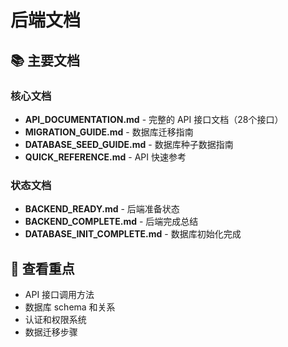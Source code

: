 # 后端文档

## 📚 主要文档

### 核心文档
- **API_DOCUMENTATION.md** - 完整的 API 接口文档（28个接口）
- **MIGRATION_GUIDE.md** - 数据库迁移指南
- **DATABASE_SEED_GUIDE.md** - 数据库种子数据指南
- **QUICK_REFERENCE.md** - API 快速参考

### 状态文档
- **BACKEND_READY.md** - 后端准备状态
- **BACKEND_COMPLETE.md** - 后端完成总结
- **DATABASE_INIT_COMPLETE.md** - 数据库初始化完成

## 🎯 查看重点

- API 接口调用方法
- 数据库 schema 和关系
- 认证和权限系统
- 数据迁移步骤

